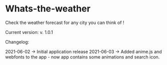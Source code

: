 # Whats-the-weather
Check the weather forecast for any city you can think of !

Current version: v. 1.0.1

Changelog: 

2021-06-02 -> Initial application release
2021-06-03 -> Added anime.js and webfonts to the app - now app contains some animations and search icon.
